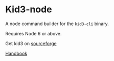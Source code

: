 # Kid3-node

A node command builder for the `kid3-cli` binary.

Requires Node 6 or above.

Get kid3 on [sourceforge](http://kid3.sourceforge.net/)

[Handbook](http://kid3.sourceforge.net/kid3_en.html#kid3-cli)
